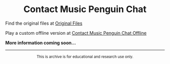 <div align="center">
	<h1>Contact Music Penguin Chat</h1>
</div>

Find the original files at [Original Files](https://github.com/FarawayDrip30/Virtual-World-Archive/tree/main/Contact%20Music%20Penguin%20Chat/Original%20Files)

Play a custom offline version at [Contact Music Penguin Chat Offline](https://virtualworldarchive.netlify.app/contact%20music%20penguin%20chat/info)

**More information coming soon...**

---

<div align="center">
	<sub>
	This is archive is for educational and research use only.
	</sub>
</div>
